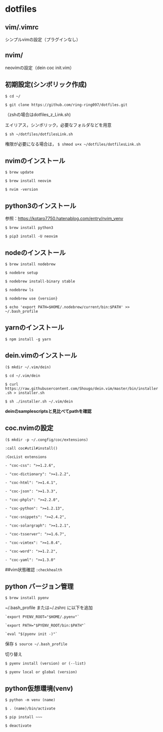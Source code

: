 # dotfiles
## vim/.vimrc
シンプルvimの設定（プラグインなし）

## nvim/
neovimの設定（dein coc init.vim）

## 初期設定(シンボリック作成)
`$ cd ~/`

`$ git clone https://github.com/ring-ring097/dotfiles.git`

（zshの場合はdotfiles_z_Link.sh)

エイリアス，シンボリック，必要なフォルダなどを用意

`$ sh ~/dotfiles/dotfilesLink.sh`

権限が必要になる場合は，
`$ shmod u+x ~/dotfiles/dotfilesLink.sh`

## nvimのインストール 
`$ brew update`

`$ brew install neovim`

`$ nvim -version`

## python3のインストール
参照：https://kotaro7750.hatenablog.com/entry/nvim_venv

`$ brew install python3`

`$ pip3 install -U neovim`

## nodeのインストール
`$ brew install nodebrew`

`$ nodebre setup`

`$ nodebrew install-binary stable`

`$ nodebrew ls`

`$ nodebrew use {version}`

`$ echo 'export PATH=$HOME/.nodebrew/current/bin:$PATH' >> ~/.bash_profile`

## yarnのインストール
`$ npm install -g yarn`


## dein.vimのインストール
`($ mkdir ~/.vim/dein)`

`$ cd ~/.vim/dein`

`$ curl https://raw.githubusercontent.com/Shougo/dein.vim/master/bin/installer.sh > installer.sh`

`$ sh ./installer.sh ~/.vim/dein`

**deinのsamplescriptsと見比べてpathを確認**

## coc.nvimの設定
`($ mkdir -p ~/.congfig/coc/extensions)`

`:call coc#util#install()`

`:CocList extensions`

    - "coc-css": ">=1.2.6",

    - "coc-dictionary": ">=1.2.2",
    
    - "coc-html": ">=1.4.1",
    
    - "coc-json": ">=1.3.3",
    
    - "coc-phpls": ">=2.2.0",
    
    - "coc-python": ">=1.2.13",
    
    - "coc-snippets": ">=2.4.2",
    
    - "coc-solargraph": ">=1.2.1",
    
    - "coc-tsserver": ">=1.6.7",
    
    - "coc-vimtex": ">=1.0.4",
    
    - "coc-word": ">=1.2.2",
    
    - "coc-yaml": ">=1.3.0"

##vim状態確認
`:checkhealth`


## python バージョン管理
`$ brew install pyenv`

\~/.bash_profile または\~/.zshrc に以下を追加

	`export PYENV_ROOT="$HOME/.pyenv"`
	
	`export PATH="$PYENV_ROOT/bin:$PATH"`
	
	`eval "$(pyenv init -)"`

保存
`$ source ~/.bash_profile`

切り替え

`$ pyenv install (version) or (--list)`

`$ pyenv local or global (version)`

## python仮想環境(venv)
`$ python -m venv (name)`

`$ . (name)/bin/activate`

`$ pip install ~~~`

`$ deactivate`
